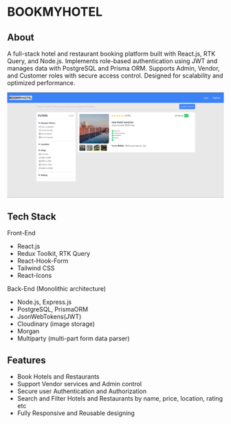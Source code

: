 # BOOKMYHOTEL

## About

A full-stack hotel and restaurant booking platform built with React.js, RTK Query, and Node.js. Implements role-based authentication using JWT and manages data with PostgreSQL and Prisma ORM. Supports Admin, Vendor, and Customer roles with secure access control. Designed for scalability and optimized performance.

![Book My Hotel Demo PNG](BOOKMYHOTEL.png)

## Tech Stack

Front-End

- React.js
- Redux Toolkit, RTK Query
- React-Hook-Form
- Tailwind CSS
- React-Icons

Back-End (Monolithic architecture)

- Node.js, Express.js
- PostgreSQL, PrismaORM
- JsonWebTokens(JWT)
- Cloudinary (image storage)
- Morgan
- Multiparty (multi-part form data parser)

## Features

- Book Hotels and Restaurants
- Support Vendor services and Admin control
- Secure user Authentication and Authorization
- Search and Filter Hotels and Restaurants by name, price, location, rating etc
- Fully Responsive and Reusable designing

<!-- ## Architecture

The application follows a standard Redux architecture:

- **Store**: Central state management with Redux Toolkit
- **Slice**: CryptoSlice for managing cryptocurrency data
- **API**: Simulated WebSocket service for real-time updates
- **Components**: React components for UI rendering

## Setup Instructions

1. Clone the repository:
   ```bash
   git clone https://github.com/yourusername/crypto-price-tracker.git
   cd crypto-price-tracker
   ```

2. Install dependencies:
   ```bash
   npm install
   ```

3. Start the development server:
   ```bash
   npm start
   ```

4. Open your browser and navigate to:
   ```
   http://localhost:3000
   ``` -->
<!--
## Project Structure

```
root/
  ├── backend/
  │   └── store.js          // Redux store configuration
  ├── features/
  │   └── crypto/
  │       ├── cryptoSlice.js // Redux slice for crypto data
  │       └── cryptoAPI.js   // Simulated WebSocket service
  ├── components/
  │   ├── CryptoTable.jsx   // Main table component
  │   ├── CryptoRow.jsx     // Individual row component
  │   └── PriceChange.jsx   // Price change display with colors
  ├── utils/
  │   └── formatters.js     // Utility functions for formatting
  ├── App.jsx               // Main application component
  └── index.js              // Application entry point
``` -->
